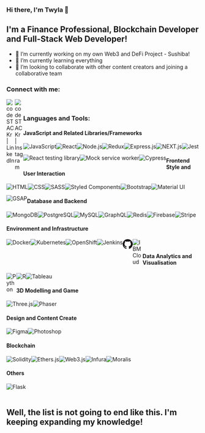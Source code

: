 ### Hi there, I'm Twyla 👋

## I'm a Finance Professional, Blockchain Developer and Full-Stack Web Developer!
- 🔭 I’m currently working on my own Web3 and DeFi Project - Sushiba!
- 🌱 I’m currently learning everything
- 👯 I’m looking to collaborate with other content creators and joining a collaborative team 


### Connect with me:
<a href="https://www.linkedin.com/in/weiyu-tang-297116186/" target="_blank" rel="noreferer" >
<img align="left" alt="codeSTACKr | LinkedIn" width="22px" src="https://cdn.jsdelivr.net/npm/simple-icons@v3/icons/linkedin.svg" />
</a>

<a href="https://www.instagram.com/twyla_weiyu_tang/" target="_blank" rel="noreferer" >
<img align="left" alt="codeSTACKr | Instagram" width="22px" src="https://cdn.jsdelivr.net/npm/simple-icons@v3/icons/instagram.svg" />
</a>
<br />

### Languages and Tools:
<h4>JavaScript and Related Libraries/Frameworks</h4>
<img align="left" alt="JavaScript" witdth="26" height="30" src="https://icon-library.com/images/javascript-icon-png/javascript-icon-png-23.jpg" />
<img align="left" alt="React" witdth="26" height="30" src="https://upload.wikimedia.org/wikipedia/commons/thumb/a/a7/React-icon.svg/1280px-React-icon.svg.png" />
<img align="left" alt="Node.js" witdth="26" height="30" src="https://upload.wikimedia.org/wikipedia/commons/thumb/d/d9/Node.js_logo.svg/1280px-Node.js_logo.svg.png" />
<img align="left" alt="Redux" witdth="26" height="30" src="https://cdn.worldvectorlogo.com/logos/redux.svg" />
<img align="left" alt="Express.js" witdth="26" height="30" src="https://upload.wikimedia.org/wikipedia/commons/6/64/Expressjs.png" />
<img align="left" alt="NEXT.js" witdth="26" height="30" src="https://upload.wikimedia.org/wikipedia/commons/thumb/8/8e/Nextjs-logo.svg/800px-Nextjs-logo.svg.png" />
<img align="left" alt="Jest" witdth="26" height="30" src="https://miro.medium.com/max/300/1*veOyRtKTPeoqC_VlWNUc5Q.png" />
<img align="left" alt="React testing library" witdth="26" height="30" src="https://raw.githubusercontent.com/testing-library/react-testing-library/main/other/goat.png" />
<img align="left" alt="Mock service worker" witdth="26" height="30" src="https://miro.medium.com/max/683/1*rjhoRgHMjPb7pvv1DvLEFg.png" />
<img align="left" alt="Cypress" witdth="26" height="30" src="https://s4-recruiting.cdn.greenhouse.io/external_greenhouse_job_boards/logos/400/113/000/original/logo_landscape_(1).png?1643756332" />

<br/>

<h4>Frontend Style and User Interaction </h4>
   <img align="left" alt="HTML" witdth="26" height="30" src="https://upload.wikimedia.org/wikipedia/commons/thumb/3/38/HTML5_Badge.svg/1024px-HTML5_Badge.svg.png" />
  <img align="left" alt="CSS" witdth="26" height="30" src="https://upload.wikimedia.org/wikipedia/commons/thumb/6/62/CSS3_logo.svg/240px-CSS3_logo.svg.png" />
  <img align="left" alt="SASS" witdth="26" height="30" src="https://upload.wikimedia.org/wikipedia/commons/thumb/9/96/Sass_Logo_Color.svg/1200px-Sass_Logo_Color.svg.png" />
  <img align="left" alt="Styled Components" witdth="26" height="30" src="https://raw.githubusercontent.com/styled-components/brand/master/styled-components.png" />
  <img align="left" alt="Bootstrap" witdth="26" height="30" src="https://upload.wikimedia.org/wikipedia/commons/thumb/b/b2/Bootstrap_logo.svg/512px-Bootstrap_logo.svg.png" />
  <img align="left" alt="Material UI" witdth="26" height="30" src="https://mui.com/static/logo.png" />
  <img align="left" alt="GSAP" witdth="26" height="30"
   src="https://greensock.com/uploads/monthly_2020_03/tweenmax.png.cf27916e926fbb328ff214f66b4c8429.png" />
  
 <br/>
  
 <h4>Database and Backend</h4>
  <img align="left" alt="MongoDB" witdth="26" height="30" src="https://cdn.worldvectorlogo.com/logos/mongodb-icon-1.svg" />
  <img align="left" alt="PostgreSQL" witdth="26" height="30" src="https://images.g2crowd.com/uploads/product/image/large_detail/large_detail_251be2af3ae607c45c14e816eaa1cf41/postgresql.png" />
  <img align="left" alt="MySQL" witdth="26" height="30" src="https://1000logos.net/wp-content/uploads/2020/08/MySQL-Logo.png" />
  <img align="left" alt="GraphQL" witdth="26" height="30" src="https://graphql.org/img/og-image.png" />
  <img align="left" alt="Redis" witdth="26" height="30" src="https://avatars.githubusercontent.com/u/1529926?s=200&v=4" />
  <img align="left" alt="Firebase" witdth="26" height="30" src="https://www.gstatic.com/devrel-devsite/prod/v3462c96ac67b219823d8a74cdbc490c2c319f90ecc3df183f872ce93dd06a4da/firebase/images/touchicon-180.png" />
  <img align="left" alt="Stripe" witdth="26" height="30" src="https://global-uploads.webflow.com/5ee101eb419db01a9ac4e36e/62334c4e1997f5320092b607_2560px-Stripe_Logo%2C_revised_2016.svg.png" />
  
  <br/>
 
 <h4>Environment and Infrastructure</h4>
 <img align="left" alt="Docker" witdth="26" height="30" src="https://www.docker.com/wp-content/uploads/2022/05/Docker_Temporary_Image_Google_Blue_1080x1080_v1.png" />
 <img align="left" alt="Kubernetes" witdth="26" height="30" src="https://d1.awsstatic.com/PAC/kuberneteslogo.eabc6359f48c8e30b7a138c18177f3fd39338e05.png" />
 <img align="left" alt="OpenShift" witdth="26" height="30" src="https://upload.wikimedia.org/wikipedia/commons/thumb/3/3a/OpenShift-LogoType.svg/1200px-OpenShift-LogoType.svg.png" />
 <img align="left" alt="Jenkins" witdth="26" height="30" src="https://miro.medium.com/max/1400/1*LOFbTP2SxXcFpM_qTsUSuw.png" />
 <img align="left" alt="GitHub" width="26" src="https://raw.githubusercontent.com/github/explore/78df643247d429f6cc873026c0622819ad797942/topics/github/github.png" />
 <img align="left" alt="IBM Cloud" width="26" src="https://upload.wikimedia.org/wikipedia/commons/thumb/2/24/IBM_Cloud_logo.png/250px-IBM_Cloud_logo.png" />
 
 <br/>
 
 <h4>Data Analytics and Visualisation</h4>
 <img align="left" alt="Python" width="26" src="https://upload.wikimedia.org/wikipedia/commons/thumb/c/c3/Python-logo-notext.svg/1024px-Python-logo-notext.svg.png" />
 <img align="left" alt="R" witdth="26" height="30" src="https://upload.wikimedia.org/wikipedia/commons/thumb/1/1b/R_logo.svg/724px-R_logo.svg.png" />
 <img align="left" alt="Tableau" witdth="26" height="30" src="https://upload.wikimedia.org/wikipedia/commons/4/4b/Tableau_Logo.png" />
 
 <br/>
 
 <h4>3D Modelling and Game</h4>
 <img align="left" alt="Three.js" witdth="26" height="30" src="http://ingenuitysoftwarelabs.com/wp-content/uploads/2022/08/three-js-logo.png" />
 <img align="left" alt="Phaser" witdth="26" height="30" src="https://phaser.io/images/img.png" />
 
 <br/>
 
 <h4>Design and Content Create</h4>
 <img align="left" alt="Figma" witdth="26" height="30" src="https://upload.wikimedia.org/wikipedia/commons/3/33/Figma-logo.svg" />
 <img align="left" alt="Photoshop" witdth="26" height="30" src="https://cdn.pixabay.com/photo/2015/11/27/10/55/photoshop-1065296_1280.jpg" />

 <br/>
 
 <h4>Blockchain</h4>
 <img align="left" alt="Solidity" witdth="26" height="30" src="https://upload.wikimedia.org/wikipedia/commons/thumb/9/98/Solidity_logo.svg/1319px-Solidity_logo.svg.png" />
 <img align="left" alt="Ethers.js" witdth="26" height="30" src="https://21870089.fs1.hubspotusercontent-na1.net/hubfs/21870089/ethersjs.png" />
 <img align="left" alt="Web3.js" witdth="26" height="30" src="https://repository-images.githubusercontent.com/24655114/c71c5800-6a8c-11e9-9117-8ec357c9f69e" />
 <img align="left" alt="Infura" witdth="26" height="30" src="https://logovectorseek.com/wp-content/uploads/2019/11/infura-inc-logo-vector.png" />
 <img align="left" alt="Moralis" witdth="26" height="30" src="https://moralis.io/wp-content/uploads/2021/06/cropped-Moralis-Favicon-Glass.png" />
 
 <br/>
 
 <h4>Others</h4>
<img align="left" alt="Flask" witdth="26" height="30" src="https://seeklogo.com/images/F/flask-logo-44C507ABB7-seeklogo.com.png" />


<br><br>
## Well, the list is not going to end like this. I'm keeping expanding my knowledge!
